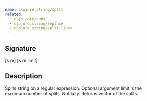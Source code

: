```yaml
---
name: clojure.string/split
related:
  - cljs.core/subs
  - clojure.string/replace
  - clojure.string/split-lines
---
```


## Signature
[s re]
[s re limit]


## Description

Splits string on a regular expression. Optional argument limit is the maximum
number of splits. Not lazy. Returns vector of the splits.
